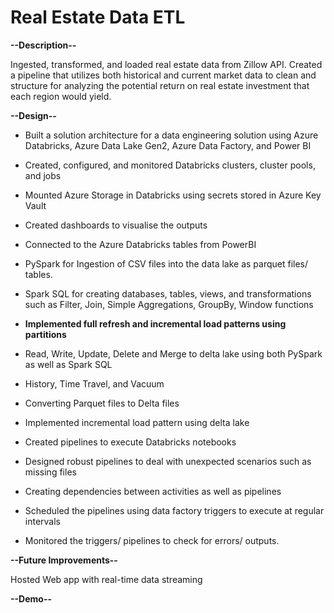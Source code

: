 # Real Estate Data ETL

**--Description--**

Ingested, transformed, and loaded real estate data from Zillow API.
Created a pipeline that utilizes both historical and current market data to clean and structure for analyzing the potential return on real estate investment that each region would yield.

**--Design--**

- Built a solution architecture for a data engineering solution using Azure Databricks, Azure Data Lake Gen2, Azure Data Factory, and Power BI

- Created, configured, and monitored Databricks clusters, cluster pools, and jobs

- Mounted Azure Storage in Databricks using secrets stored in Azure Key Vault

- Created dashboards to visualise the outputs

- Connected to the Azure Databricks tables from PowerBI

- PySpark for Ingestion of CSV files into the data lake as parquet files/ tables.

- Spark SQL for creating databases, tables, views, and transformations such as Filter, Join, Simple Aggregations, GroupBy, Window functions

- **Implemented full refresh and incremental load patterns using partitions**

- Read, Write, Update, Delete and Merge to delta lake using both PySpark as well as Spark SQL

- History, Time Travel, and Vacuum

- Converting Parquet files to Delta files

- Implemented incremental load pattern using delta lake

- Created pipelines to execute Databricks notebooks

- Designed robust pipelines to deal with unexpected scenarios such as missing files

- Creating dependencies between activities as well as pipelines

- Scheduled the pipelines using data factory triggers to execute at regular intervals

- Monitored the triggers/ pipelines to check for errors/ outputs.

**--Future Improvements--**

Hosted Web app with real-time data streaming

**--Demo--**
